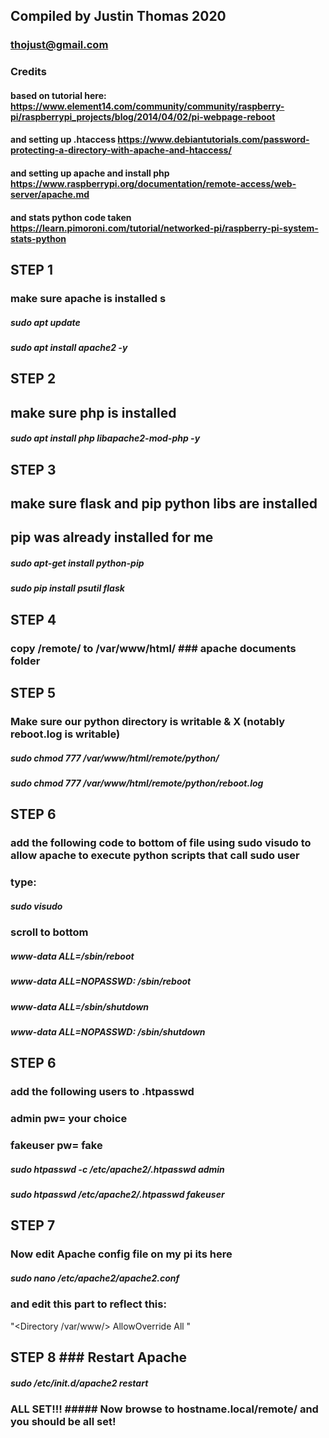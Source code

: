 
## Compiled by Justin Thomas 2020 ### 
### thojust@gmail.com ######

### Credits ####
#### based on tutorial here: https://www.element14.com/community/community/raspberry-pi/raspberrypi_projects/blog/2014/04/02/pi-webpage-reboot
#### and setting up .htaccess https://www.debiantutorials.com/password-protecting-a-directory-with-apache-and-htaccess/
#### and setting up apache and install php https://www.raspberrypi.org/documentation/remote-access/web-server/apache.md
#### and stats python code taken https://learn.pimoroni.com/tutorial/networked-pi/raspberry-pi-system-stats-python

## STEP 1 ###
### make sure apache is installed s
##### sudo apt update 
##### sudo apt install apache2 -y

## STEP 2 ######
## make sure php is installed 
##### sudo apt install php libapache2-mod-php -y


## STEP 3 #######
## make sure flask and pip python libs are installed 
## pip was already installed for me
##### sudo apt-get install python-pip 
##### sudo pip install psutil flask


## STEP 4 #### 
### copy /remote/ to /var/www/html/ ### apache documents folder 


## STEP 5 ###
### Make sure our python directory is writable & X (notably reboot.log is writable)

##### sudo chmod 777 /var/www/html/remote/python/
##### sudo chmod 777 /var/www/html/remote/python/reboot.log


## STEP 6 ###
####
### add the following code to bottom of file using sudo visudo to allow apache to execute python scripts that call sudo user  
### type: 
##### sudo visudo

### scroll to bottom
##### www-data ALL=/sbin/reboot
##### www-data ALL=NOPASSWD: /sbin/reboot
##### www-data ALL=/sbin/shutdown
##### www-data ALL=NOPASSWD: /sbin/shutdown



## STEP 6 ###
### add the following users to .htpasswd 
### admin pw= your choice 
### fakeuser pw= fake 


##### sudo htpasswd -c /etc/apache2/.htpasswd admin 
##### sudo htpasswd /etc/apache2/.htpasswd fakeuser

## STEP 7 ###
### Now edit Apache config file on my pi its here
##### sudo nano /etc/apache2/apache2.conf


### and edit this part to reflect this: 

"<Directory /var/www/>
AllowOverride All 
</Directory> "


## STEP 8  ### Restart Apache 
##### sudo /etc/init.d/apache2 restart


### ALL SET!!! ##### Now browse to hostname.local/remote/ and you should be all set! ###


